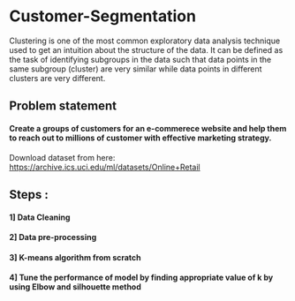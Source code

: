 # Customer-Segmentation
Clustering is one of the most common exploratory data analysis technique used to get an intuition about the structure of the data. It can be defined as the task of identifying subgroups in the data such that data points in the same subgroup (cluster) are very similar while data points in different clusters are very different. 

## Problem statement
#### Create a groups of customers for an e-commerece website and help them to reach out to millions of customer with effective marketing strategy.
Download dataset from here:
https://archive.ics.uci.edu/ml/datasets/Online+Retail

## Steps :
#### 1] Data Cleaning
#### 2] Data pre-processing
#### 3] K-means algorithm from scratch
#### 4] Tune the performance of model by finding appropriate value of k by using Elbow and silhouette method


